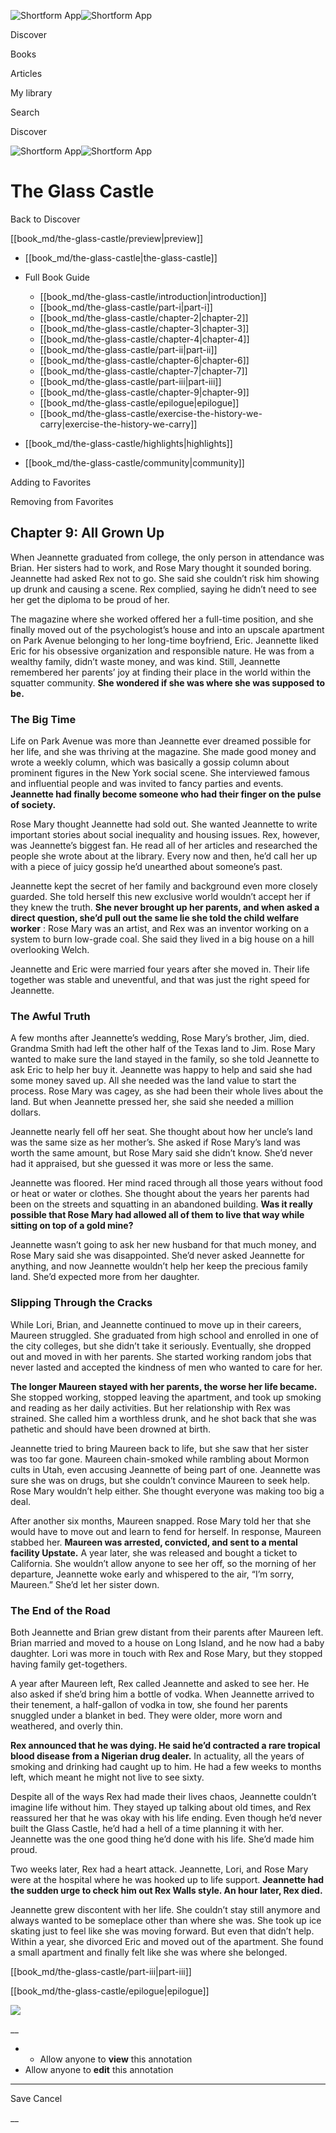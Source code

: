 ![Shortform App](/img/logo.36a2399e.svg)![Shortform App](/img/logo-dark.70c1b072.svg)

Discover

Books

Articles

My library

Search

Discover

![Shortform App](/img/logo.36a2399e.svg)![Shortform App](/img/logo-dark.70c1b072.svg)

# The Glass Castle

Back to Discover

[[book_md/the-glass-castle/preview|preview]]

  * [[book_md/the-glass-castle|the-glass-castle]]
  * Full Book Guide

    * [[book_md/the-glass-castle/introduction|introduction]]
    * [[book_md/the-glass-castle/part-i|part-i]]
    * [[book_md/the-glass-castle/chapter-2|chapter-2]]
    * [[book_md/the-glass-castle/chapter-3|chapter-3]]
    * [[book_md/the-glass-castle/chapter-4|chapter-4]]
    * [[book_md/the-glass-castle/part-ii|part-ii]]
    * [[book_md/the-glass-castle/chapter-6|chapter-6]]
    * [[book_md/the-glass-castle/chapter-7|chapter-7]]
    * [[book_md/the-glass-castle/part-iii|part-iii]]
    * [[book_md/the-glass-castle/chapter-9|chapter-9]]
    * [[book_md/the-glass-castle/epilogue|epilogue]]
    * [[book_md/the-glass-castle/exercise-the-history-we-carry|exercise-the-history-we-carry]]
  * [[book_md/the-glass-castle/highlights|highlights]]
  * [[book_md/the-glass-castle/community|community]]



Adding to Favorites 

Removing from Favorites 

## Chapter 9: All Grown Up

When Jeannette graduated from college, the only person in attendance was Brian. Her sisters had to work, and Rose Mary thought it sounded boring. Jeannette had asked Rex not to go. She said she couldn’t risk him showing up drunk and causing a scene. Rex complied, saying he didn’t need to see her get the diploma to be proud of her.

The magazine where she worked offered her a full-time position, and she finally moved out of the psychologist’s house and into an upscale apartment on Park Avenue belonging to her long-time boyfriend, Eric. Jeannette liked Eric for his obsessive organization and responsible nature. He was from a wealthy family, didn’t waste money, and was kind. Still, Jeannette remembered her parents’ joy at finding their place in the world within the squatter community. **She wondered if she was where she was supposed to be.**

### The Big Time

Life on Park Avenue was more than Jeannette ever dreamed possible for her life, and she was thriving at the magazine. She made good money and wrote a weekly column, which was basically a gossip column about prominent figures in the New York social scene. She interviewed famous and influential people and was invited to fancy parties and events. **Jeannette had finally become someone who had their finger on the pulse of society.**

Rose Mary thought Jeannette had sold out. She wanted Jeannette to write important stories about social inequality and housing issues. Rex, however, was Jeannette’s biggest fan. He read all of her articles and researched the people she wrote about at the library. Every now and then, he’d call her up with a piece of juicy gossip he’d unearthed about someone’s past.

Jeannette kept the secret of her family and background even more closely guarded. She told herself this new exclusive world wouldn’t accept her if they knew the truth. **She never brought up her parents, and when asked a direct question, she’d pull out the same lie she told the child welfare worker** : Rose Mary was an artist, and Rex was an inventor working on a system to burn low-grade coal. She said they lived in a big house on a hill overlooking Welch.

Jeannette and Eric were married four years after she moved in. Their life together was stable and uneventful, and that was just the right speed for Jeannette.

### The Awful Truth

A few months after Jeannette’s wedding, Rose Mary’s brother, Jim, died. Grandma Smith had left the other half of the Texas land to Jim. Rose Mary wanted to make sure the land stayed in the family, so she told Jeannette to ask Eric to help her buy it. Jeannette was happy to help and said she had some money saved up. All she needed was the land value to start the process. Rose Mary was cagey, as she had been their whole lives about the land. But when Jeannette pressed her, she said she needed a million dollars.

Jeannette nearly fell off her seat. She thought about how her uncle’s land was the same size as her mother’s. She asked if Rose Mary’s land was worth the same amount, but Rose Mary said she didn’t know. She’d never had it appraised, but she guessed it was more or less the same.

Jeannette was floored. Her mind raced through all those years without food or heat or water or clothes. She thought about the years her parents had been on the streets and squatting in an abandoned building. **Was it really possible that Rose Mary had allowed all of them to live that way while sitting on top of a gold mine?**

Jeannette wasn’t going to ask her new husband for that much money, and Rose Mary said she was disappointed. She’d never asked Jeannette for anything, and now Jeannette wouldn’t help her keep the precious family land. She’d expected more from her daughter.

### Slipping Through the Cracks

While Lori, Brian, and Jeannette continued to move up in their careers, Maureen struggled. She graduated from high school and enrolled in one of the city colleges, but she didn’t take it seriously. Eventually, she dropped out and moved in with her parents. She started working random jobs that never lasted and accepted the kindness of men who wanted to care for her.

**The longer Maureen stayed with her parents, the worse her life became.** She stopped working, stopped leaving the apartment, and took up smoking and reading as her daily activities. But her relationship with Rex was strained. She called him a worthless drunk, and he shot back that she was pathetic and should have been drowned at birth.

Jeannette tried to bring Maureen back to life, but she saw that her sister was too far gone. Maureen chain-smoked while rambling about Mormon cults in Utah, even accusing Jeannette of being part of one. Jeannette was sure she was on drugs, but she couldn’t convince Maureen to seek help. Rose Mary wouldn’t help either. She thought everyone was making too big a deal.

After another six months, Maureen snapped. Rose Mary told her that she would have to move out and learn to fend for herself. In response, Maureen stabbed her. **Maureen was arrested, convicted, and sent to a mental facility Upstate.** A year later, she was released and bought a ticket to California. She wouldn’t allow anyone to see her off, so the morning of her departure, Jeannette woke early and whispered to the air, “I’m sorry, Maureen.” She’d let her sister down.

### The End of the Road

Both Jeannette and Brian grew distant from their parents after Maureen left. Brian married and moved to a house on Long Island, and he now had a baby daughter. Lori was more in touch with Rex and Rose Mary, but they stopped having family get-togethers.

A year after Maureen left, Rex called Jeannette and asked to see her. He also asked if she’d bring him a bottle of vodka. When Jeannette arrived to their tenement, a half-gallon of vodka in tow, she found her parents snuggled under a blanket in bed. They were older, more worn and weathered, and overly thin.

**Rex announced that he was dying. He said he’d contracted a rare tropical blood disease from a Nigerian drug dealer.** In actuality, all the years of smoking and drinking had caught up to him. He had a few weeks to months left, which meant he might not live to see sixty.

Despite all of the ways Rex had made their lives chaos, Jeannette couldn’t imagine life without him. They stayed up talking about old times, and Rex reassured her that he was okay with his life ending. Even though he’d never built the Glass Castle, he’d had a hell of a time planning it with her. Jeannette was the one good thing he’d done with his life. She’d made him proud.

Two weeks later, Rex had a heart attack. Jeannette, Lori, and Rose Mary were at the hospital where he was hooked up to life support. **Jeannette had the sudden urge to check him out Rex Walls style. An hour later, Rex died.**

Jeannette grew discontent with her life. She couldn’t stay still anymore and always wanted to be someplace other than where she was. She took up ice skating just to feel like she was moving forward. But even that didn’t help. Within a year, she divorced Eric and moved out of the apartment. She found a small apartment and finally felt like she was where she belonged.

[[book_md/the-glass-castle/part-iii|part-iii]]

[[book_md/the-glass-castle/epilogue|epilogue]]

![](https://bat.bing.com/action/0?ti=56018282&Ver=2&mid=6df813e9-397d-4e2e-9d89-8ca5ecca20ce&sid=1711133063fa11eebdec89a8b8ae3bbc&vid=171147a063fa11eea7440fcfeb230d96&vids=0&msclkid=N&pi=0&lg=en-US&sw=800&sh=600&sc=24&nwd=1&tl=Shortform%20%7C%20Book&p=https%3A%2F%2Fwww.shortform.com%2Fapp%2Fbook%2Fthe-glass-castle%2Fchapter-9&r=&lt=390&evt=pageLoad&sv=1&rn=346128)

__

  *   * Allow anyone to **view** this annotation
  * Allow anyone to **edit** this annotation



* * *

Save Cancel

__



